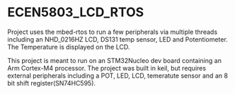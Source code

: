 # ECEN5803_LCD_RTOS
Project uses the mbed-rtos to run a few peripherals via multiple threads including an NHD_0216HZ LCD, DS131 temp sensor, LED and Potentiometer.  The Temperature is displayed on the LCD.


This project is meant to run on an STM32Nucleo dev board containing an Arm Cortex-M4 processor.  The project was built in keil, but requires external peripherals including a POT, LED, LCD, temeratute sensor and an 8 bit shift register(SN74HC595). 
